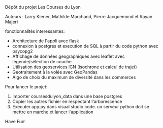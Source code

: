 Dépôt du projet Les Courses du Lyon

Auteurs : Larry Kiener, Mathilde Marchand, Pierre Jacquemond et Rayan Majeri

fonctionnalités interessantes:
- Architecture de l'appli avec flask
- connexion à postgres et execution de SQL à partir du code python avec psycopg2
- Affichage de données geographiques avec leaflet avec légende/sélection de couche
- Utilisation des geoservices IGN (isochrone et calcul de trajet)
- Geotraitement à la volée avec GeoPandas
- Algo de choix du maximum de diversité dans les commerces

Pour lancer le projet:
1. Importer coursesdulyon_data  dans une base postgres
2. Copier les autres fichier en respectant l'arborescence
3. Executer app.py dans visual studio code. un serveur python doit se mettre en marche et lancer l'application

Have Fun!


